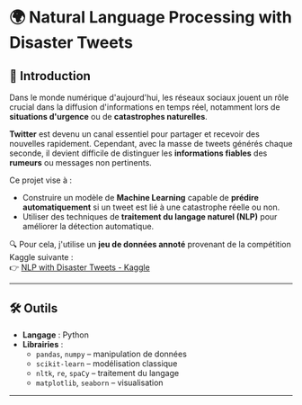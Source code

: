 # 🌍 Natural Language Processing with Disaster Tweets

## 🧠 Introduction

Dans le monde numérique d'aujourd'hui, les réseaux sociaux jouent un rôle crucial dans la diffusion d'informations en temps réel, notamment lors de **situations d'urgence** ou de **catastrophes naturelles**.

**Twitter** est devenu un canal essentiel pour partager et recevoir des nouvelles rapidement. Cependant, avec la masse de tweets générés chaque seconde, il devient difficile de distinguer les **informations fiables** des **rumeurs** ou messages non pertinents.

Ce projet vise à :
- Construire un modèle de **Machine Learning** capable de **prédire automatiquement** si un tweet est lié à une catastrophe réelle ou non.
- Utiliser des techniques de **traitement du langage naturel (NLP)** pour améliorer la détection automatique.

🔍 Pour cela, j'utilise un **jeu de données annoté** provenant de la compétition Kaggle suivante :  
👉 [NLP with Disaster Tweets - Kaggle](https://www.kaggle.com/competitions/nlp-getting-started/overview)

---

## 🛠️ Outils

- **Langage** : Python  
- **Librairies** :  
  - `pandas`, `numpy` – manipulation de données  
  - `scikit-learn` – modélisation classique  
  - `nltk`, `re`, `spaCy` – traitement du langage  
  - `matplotlib`, `seaborn` – visualisation

---
